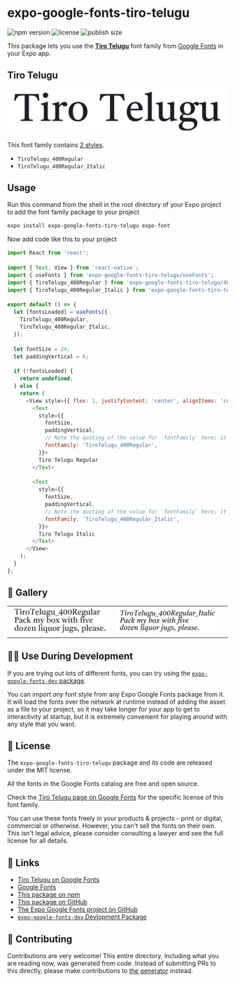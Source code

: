 # expo-google-fonts-tiro-telugu

![npm version](https://flat.badgen.net/npm/v/expo-google-fonts-tiro-telugu)
![license](https://flat.badgen.net/github/license/expo/google-fonts)
![publish size](https://flat.badgen.net/packagephobia/install/expo-google-fonts-tiro-telugu)

This package lets you use the [**Tiro Telugu**](https://fonts.google.com/specimen/Tiro+Telugu) font family from [Google Fonts](https://fonts.google.com/) in your Expo app.

## Tiro Telugu

![Tiro Telugu](./font-family.png)

This font family contains [2 styles](#-gallery).

- `TiroTelugu_400Regular`
- `TiroTelugu_400Regular_Italic`

## Usage

Run this command from the shell in the root directory of your Expo project to add the font family package to your project
```sh
expo install expo-google-fonts-tiro-telugu expo-font
```

Now add code like this to your project
```js
import React from 'react';

import { Text, View } from 'react-native';
import { useFonts } from 'expo-google-fonts-tiro-telugu/useFonts';
import { TiroTelugu_400Regular } from 'expo-google-fonts-tiro-telugu/400Regular';
import { TiroTelugu_400Regular_Italic } from 'expo-google-fonts-tiro-telugu/400Regular_Italic';

export default () => {
  let [fontsLoaded] = useFonts({
    TiroTelugu_400Regular,
    TiroTelugu_400Regular_Italic,
  });

  let fontSize = 24;
  let paddingVertical = 6;

  if (!fontsLoaded) {
    return undefined;
  } else {
    return (
      <View style={{ flex: 1, justifyContent: 'center', alignItems: 'center' }}>
        <Text
          style={{
            fontSize,
            paddingVertical,
            // Note the quoting of the value for `fontFamily` here; it expects a string!
            fontFamily: 'TiroTelugu_400Regular',
          }}>
          Tiro Telugu Regular
        </Text>

        <Text
          style={{
            fontSize,
            paddingVertical,
            // Note the quoting of the value for `fontFamily` here; it expects a string!
            fontFamily: 'TiroTelugu_400Regular_Italic',
          }}>
          Tiro Telugu Italic
        </Text>
      </View>
    );
  }
};

```

## 🔡 Gallery


||||
|-|-|-|
|![TiroTelugu_400Regular](.//400Regular/TiroTelugu_400Regular.ttf.png)|![TiroTelugu_400Regular_Italic](.//400Regular_Italic/TiroTelugu_400Regular_Italic.ttf.png)|||


## 👩‍💻 Use During Development

If you are trying out lots of different fonts, you can try using the [`expo-google-fonts-dev` package](https://github.com/freeboub/google-fonts/tree/master/font-packages/dev#readme).

You can import *any* font style from any Expo Google Fonts package from it. It will load the fonts
over the network at runtime instead of adding the asset as a file to your project, so it may take longer
for your app to get to interactivity at startup, but it is extremely convenient
for playing around with any style that you want.

## 📖 License

The `expo-google-fonts-tiro-telugu` package and its code are released under the MIT license.

All the fonts in the Google Fonts catalog are free and open source.

Check the [Tiro Telugu page on Google Fonts](https://fonts.google.com/specimen/Tiro+Telugu) for the specific license of this font family.

You can use these fonts freely in your products & projects - print or digital, commercial or otherwise. However, you can't sell the fonts on their own. This isn't legal advice, please consider consulting a lawyer and see the full license for all details.

## 🔗 Links

- [Tiro Telugu on Google Fonts](https://fonts.google.com/specimen/Tiro+Telugu)
- [Google Fonts](https://fonts.google.com/)
- [This package on npm](https://www.npmjs.com/package/expo-google-fonts-tiro-telugu)
- [This package on GitHub](https://github.com/freeboub/google-fonts/tree/master/font-packages/tiro-telugu)
- [The Expo Google Fonts project on GitHub](https://github.com/freeboub/google-fonts)
- [`expo-google-fonts-dev` Devlopment Package](https://github.com/freeboub/google-fonts/tree/master/font-packages/dev)

## 🤝 Contributing

Contributions are very welcome! This entire directory, including what you are reading now, was generated from code. Instead of submitting PRs to this directly, please make contributions to [the generator](https://github.com/freeboub/google-fonts/tree/master/packages/generator) instead.
